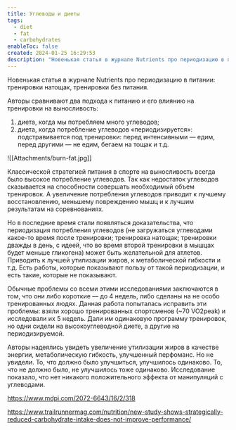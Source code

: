 ```yaml
---
title: Углеводы и диеты
tags:
  - diet
  - fat
  - carbohydrates
enableToc: false
created: 2024-01-25 16:29:53
description: "Новенькая статья в журнале Nutrients про периодизацию в питании: тренировки натощак, тренировки без питания. Ислледование показывает, что нет никакого положительного эффекта от подобных манипуляций с углеводами."
---
```

Новенькая статья в журнале Nutrients про периодизацию в питании: тренировки натощак, тренировки без питания.

Авторы сравнивают два подхода к питанию и его влиянию на тренировки на выносливость:
1. диета, когда мы потребляем много углеводов;
2. диета, когда потребление углеводов «периодизируется»: подстравивается под тренировки: перед интенсивными — едим, перед другими — не едим, бегаем на тощак и т.д.

![[Attachments/burn-fat.jpg]]

Классической стратегией питания в спорте на выносливость всегда было высокое потребление углеводов. Так как недостаток углеводов сказывается на способности совершать необходимый объем тренировок. А увеличение потребления углеводов приводит к лучшему восстановлению, меньшему повреждению мышц и к лучшим результатам на соревнованиях.

Но в последние время стали появляться доказательства, что периодизация потребления углеводов (не загружаться углеводами какое-то время после тренировки; тренировка натощак; тренировки дважды в день, с идеей, что во время второй тренировки в мышцах будет меньше гликогена) может быть желательной для атлетов. Приводить к лучшей утилизации жиров, к метаболической гибкости и т.д. Есть работы, которые показывают пользу от такой периодизации, и есть такие, которые не показывают. 

Обычные проблемы со всеми этими исследованиями заключаются в том, что они либо короткие — до 4 недель, либо сделаны на не особо тренированных людях. Данная работа попыталась исправить эти проблемы: взяли хорошо тренированных спортсменов (~70 VO2peak) и исследовали их 5 недель. Дали им одинаковую программу тренировок, но одни сидели на высокоуглеводной диете, а другие на периодизируемой. 

Авторы надеялись увидеть увеличение утилизации жиров в качестве энергии, метаболическую гибкость, улучшенный перфоманс. Но не увидели. То, что должно было улучшиться, улучшилось одинаково. То, что не должно было, не улучшилось тоже одинаково. Исследование показало, что нет никакого положительного эффекта от манипуляций с углеводами.

https://www.mdpi.com/2072-6643/16/2/318

https://www.trailrunnermag.com/nutrition/new-study-shows-strategically-reduced-carbohydrate-intake-does-not-improve-performance/